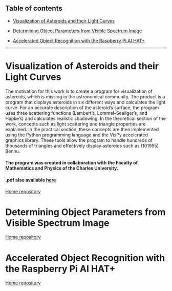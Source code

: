## Table of contents

+ <a href="https://github.com/scraptechguy/articles/tree/main/Vizualizace%20asteroid%C5%AF%20a%20jejich%20sv%C4%9Bteln%C3%BDch%20k%C5%99ivek">Visualization of Asteroids and their Light Curves</a>

+ <a href="https://github.com/scraptechguy/articles/tree/main/Determining%20Object%20Parameters%20from%20Visible%20Spectrum%20Image">Determining Object Parameters from Visible Spectrum Image</a>

+ <a href="https://github.com/scraptechguy/articles/tree/main/Accelerated%20Object%20Recognition%20with%20the%20Raspberry%20Pi%20AI%20HAT%2B">Accelerated Object Recognition with the Raspberry Pi AI HAT+</a>

---

# Visualization of Asteroids and their Light Curves
The motivation for this work is to create a program for visualization of asteroids, which is
missing in the astronomical community. The product is a program that displays asteroids
in six different ways and calculates the light curve. For an accurate description of the
asteroid’s surface, the program uses three scattering functions (Lambert’s, Lommel–Seeliger’s,
and Hapke’s) and calculates realistic shadowing. In the theoretical section of the work,
concepts such as light scattering and triangle properties are explained. In the practical section,
these concepts are then implemented using the Python programming language and the VisPy
accelerated graphics library. These tools allow the program to handle hundreds of thousands
of triangles and effectively display asteroids such as (101955) Bennu.

#### The program was created in collaboration with the Faculty of Mathematics and Physics of the Charles University.

#### .pdf also available <a href="https://sirrah.troja.mff.cuni.cz/~mira/tmp/diplomky/Broz_2024.pdf">here</a>

<a href="https://github.com/scraptechguy/tvet">Home repository</a>

# Determining Object Parameters from Visible Spectrum Image

<a href="https://github.com/scraptechguy/enkip">Home repository</a>

# Accelerated Object Recognition with the Raspberry Pi AI HAT+

<a href="">Home repository</a>
